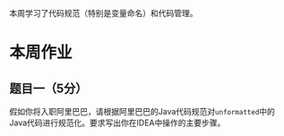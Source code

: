 本周学习了代码规范（特别是变量命名）和代码管理。

# 本周作业
## 题目一（5分）
假如你将入职阿里巴巴，请根据阿里巴巴的Java代码规范对`unformatted`中的Java代码进行规范化。要求写出你在IDEA中操作的主要步骤。